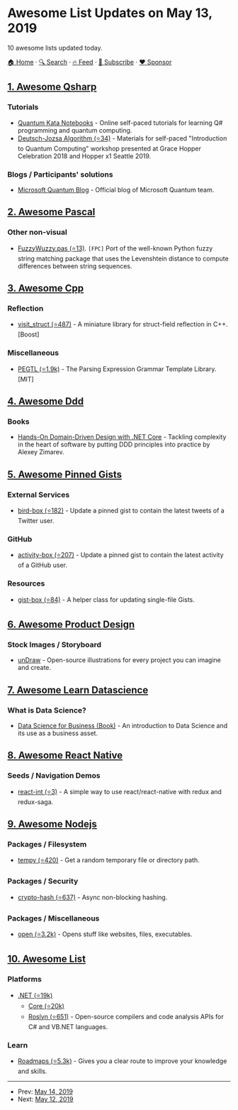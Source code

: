 # Awesome List Updates on May 13, 2019

10 awesome lists updated today.

[🏠 Home](/README.md) · [🔍 Search](https://www.trackawesomelist.com/search/) · [🔥 Feed](https://www.trackawesomelist.com/rss.xml) · [📮 Subscribe](https://trackawesomelist.us17.list-manage.com/subscribe?u=d2f0117aa829c83a63ec63c2f&id=36a103854c) · [❤️  Sponsor](https://github.com/sponsors/theowenyoung)



## [1. Awesome Qsharp](/content/ebraminio/awesome-qsharp/README.md)

### Tutorials

*   [Quantum Kata Notebooks](https://mybinder.org/v2/gh/Microsoft/QuantumKatas/master?filepath=index.ipynb) - Online self-paced tutorials for learning Q# programming and quantum computing.
*   [Deutsch-Jozsa Algorithm (⭐34)](https://github.com/Microsoft/GHC18-IntroToQuantumComputing/) - Materials for self-paced "Introduction to Quantum Computing" workshop presented at Grace Hopper Celebration 2018 and Hopper x1 Seattle 2019.

### Blogs / Participants' solutions

*   [Microsoft Quantum Blog](https://cloudblogs.microsoft.com/quantum/) - Official blog of Microsoft Quantum team.

## [2. Awesome Pascal](/content/Fr0sT-Brutal/awesome-pascal/README.md)

### Other non-visual

*   [FuzzyWuzzy.pas (⭐13)](https://github.com/DavidMoraisFerreira/FuzzyWuzzy.pas). `[FPC]` Port of the well-known Python fuzzy string matching package that uses the Levenshtein distance to compute differences between string sequences.

## [3. Awesome Cpp](/content/fffaraz/awesome-cpp/README.md)

### Reflection

*   [visit\_struct (⭐487)](https://github.com/cbeck88/visit_struct) - A miniature library for struct-field reflection in C++. \[Boost]

### Miscellaneous

*   [PEGTL (⭐1.9k)](https://github.com/taocpp/PEGTL) - The Parsing Expression Grammar Template Library. \[MIT]

## [4. Awesome Ddd](/content/heynickc/awesome-ddd/README.md)

### Books

*   [Hands-On Domain-Driven Design with .NET Core](https://www.amazon.com/Hands-Domain-Driven-Design-NET-dp-1788834097/dp/1788834097) - Tackling complexity in the heart of software by putting DDD principles into practice by Alexey Zimarev.

## [5. Awesome Pinned Gists](/content/matchai/awesome-pinned-gists/README.md)

### External Services

*   [bird-box (⭐182)](https://github.com/matchai/bird-box) - Update a pinned gist to contain the latest tweets of a Twitter user.

### GitHub

*   [activity-box (⭐207)](https://github.com/JasonEtco/activity-box) - Update a pinned gist to contain the latest activity of a GitHub user.

### Resources

*   [gist-box (⭐84)](https://github.com/JasonEtco/gist-box) - A helper class for updating single-file Gists.

## [6. Awesome Product Design](/content/ttt30ga/awesome-product-design/README.md)

### Stock Images / Storyboard

*   [unDraw](https://undraw.co) - Open-source illustrations for every project you can imagine and create.

## [7. Awesome Learn Datascience](/content/siboehm/awesome-learn-datascience/README.md)

### What is Data Science?

*   [Data Science for Business (Book)](https://amzn.to/2voPJUi) - An introduction to Data Science and its use as a business asset.

## [8. Awesome React Native](/content/jondot/awesome-react-native/README.md)

### Seeds / Navigation Demos

*   [react-int (⭐3)](https://github.com/leafOfTree/react-int) - A simple way to use react/react-native with redux and redux-saga.

## [9. Awesome Nodejs](/content/sindresorhus/awesome-nodejs/README.md)

### Packages / Filesystem

*   [tempy (⭐420)](https://github.com/sindresorhus/tempy) - Get a random temporary file or directory path.

### Packages / Security

*   [crypto-hash (⭐637)](https://github.com/sindresorhus/crypto-hash) - Async non-blocking hashing.

### Packages / Miscellaneous

*   [open (⭐3.2k)](https://github.com/sindresorhus/open) - Opens stuff like websites, files, executables.

## [10. Awesome List](/content/sindresorhus/awesome/README.md)

### Platforms

*   [.NET (⭐19k)](https://github.com/quozd/awesome-dotnet#readme)
    *   [Core (⭐20k)](https://github.com/thangchung/awesome-dotnet-core#readme)
    *   [Roslyn (⭐651)](https://github.com/ironcev/awesome-roslyn#readme) - Open-source compilers and code analysis APIs for C# and VB.NET languages.

### Learn

*   [Roadmaps (⭐5.3k)](https://github.com/liuchong/awesome-roadmaps#readme) - Gives you a clear route to improve your knowledge and skills.

---

- Prev: [May 14, 2019](/content/2019/05/14/README.md)
- Next: [May 12, 2019](/content/2019/05/12/README.md)